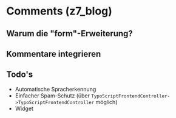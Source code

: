 # Comments (z7_blog)

## Warum die "form"-Erweiterung?

## Kommentare integrieren

## Todo's

* Automatische Spracherkennung
* Einfacher Spam-Schutz (über `TypoScriptFrontendController->TypoScriptFrontendController` möglich)
* Widget

